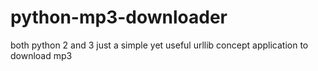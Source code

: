 # python-mp3-downloader
both python 2 and  3
just a simple yet useful urllib concept application to download mp3 
